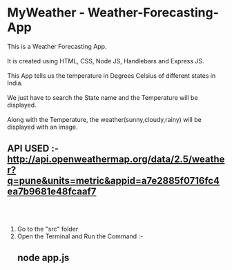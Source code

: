 # MyWeather - Weather-Forecasting-App

This is a Weather Forecasting App.
<br>
<br>
It is created using HTML, CSS, Node JS, Handlebars and Express JS.
<br>
<br>
This App tells us the temperature in Degrees Celsius of different states in India.
<br>
<br>
We just have to search the State name and the Temperature will be displayed.
<br>
<br>
Along with the Temperature, the weather(sunny,cloudy,rainy) will be displayed with an image.

## API USED :- http://api.openweathermap.org/data/2.5/weather?q=pune&units=metric&appid=a7e2885f0716fc4ea7b9681e48fcaaf7

<br><br>

1) Go to the "src" folder
2) Open the Terminal and Run the Command :-
   ## node app.js
